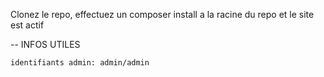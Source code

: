Clonez le repo, effectuez un composer install a la racine du repo et le site est actif

-- INFOS UTILES

    identifiants admin: admin/admin
    
